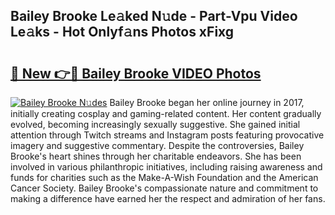 ## Bailey Brooke Le𝚊ked N𝚞de - Part-Vpu Video Le𝚊ks - Hot Onlyf𝚊ns Photos xFixg

# <h2><a href="http://ab17146.deff.icu/?id=Bailey+Brooke">🔗 New 👉🔴 Bailey Brooke VIDEO Photos</a></h2>

[![Bailey Brooke N𝚞des](https://i.imgur.com/rIISA9y.gif)](http://ab17146.deff.icu/?id=Bailey+Brooke)
Bailey Brooke began her online journey in 2017, initially creating cosplay and gaming-related content. Her content gradually evolved, becoming increasingly sexually suggestive. She gained initial attention through Twitch streams and Instagram posts featuring provocative imagery and suggestive commentary. Despite the controversies, Bailey Brooke's heart shines through her charitable endeavors. She has been involved in various philanthropic initiatives, including raising awareness and funds for charities such as the Make-A-Wish Foundation and the American Cancer Society. Bailey Brooke's compassionate nature and commitment to making a difference have earned her the respect and admiration of her fans.
